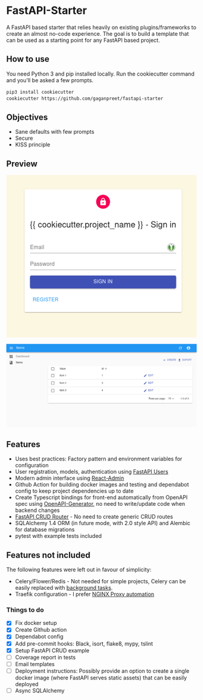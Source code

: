 # FastAPI-Starter

A FastAPI based starter that relies heavily on existing plugins/frameworks to create an almost no-code experience. The goal is to build a template that can be used as a starting point for any FastAPI based project.

## How to use

You need Python 3 and pip installed locally. Run the cookiecutter command and you'll be asked a few prompts.

```bash
pip3 install cookiecutter
cookiecutter https://github.com/gaganpreet/fastapi-starter
```

## Objectives

* Sane defaults with few prompts
* Secure
* KISS principle


## Preview

![Login page](assets/login.png)

![Item page](assets/items.png)


## Features

* Uses best practices: Factory pattern and environment variables for configuration
* User registration, models, authentication using [FastAPI Users](https://github.com/fastapi-users/fastapi-users)
* Modern admin interface using [React-Admin](https://marmelab.com/react-admin/)
* Github Action for building docker images and testing and dependabot config to keep project dependencies up to date
* Create Typescript bindings for front-end automatically from OpenAPI spec using [OpenAPI-Generator](https://github.com/OpenAPITools/openapi-generator/), no need to write/update code when backend changes
* [FastAPI CRUD Router](https://github.com/awtkns/fastapi-crudrouter) - No need to create generic CRUD routes
* SQLAlchemy 1.4 ORM (in future mode, with 2.0 style API) and Alembic for database migrations
* pytest with example tests included


## Features not included

The following features were left out in favour of simplicity:

* Celery/Flower/Redis - Not needed for simple projects, Celery can be easily replaced with [background tasks](https://fastapi.tiangolo.com/tutorial/background-tasks/).
* Traefik configuration - I prefer [NGINX Proxy automation](https://github.com/evertramos/nginx-proxy-automation)


### Things to do

- [x] Fix docker setup
- [x] Create Github action
- [x] Dependabot config
- [x] Add pre-commit hooks: Black, isort, flake8, mypy, tslint
- [x] Setup FastAPI CRUD example
- [ ] Coverage report in tests
- [ ] Email templates
- [ ] Deployment instructions: Possibly provide an option to create a single docker image (where FastAPI serves static assets) that can be easily deployed
- [ ] Async SQLAlchemy
